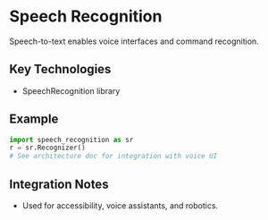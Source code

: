 # Speech Recognition

Speech-to-text enables voice interfaces and command recognition.

## Key Technologies
- SpeechRecognition library

## Example
```python
import speech_recognition as sr
r = sr.Recognizer()
# See architecture doc for integration with voice UI
```

## Integration Notes
- Used for accessibility, voice assistants, and robotics.
